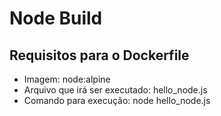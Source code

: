 # Node Build

## Requisitos para o Dockerfile
 - Imagem: node:alpine
 - Arquivo que irá ser executado: hello_node.js
 - Comando para execução: node hello_node.js